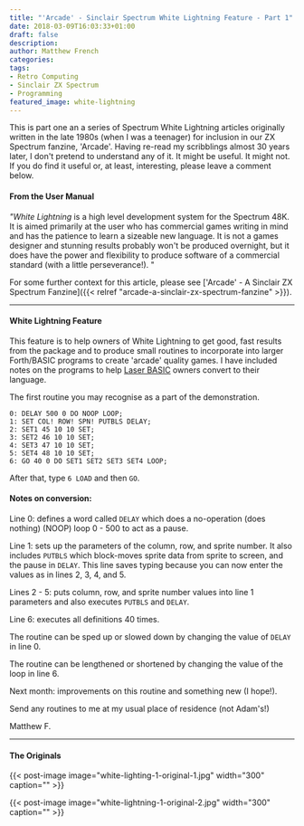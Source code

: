 ```yaml
---
title: "'Arcade' - Sinclair Spectrum White Lightning Feature - Part 1"
date: 2018-03-09T16:03:33+01:00
draft: false
description: 
author: Matthew French
categories:
tags:
- Retro Computing
- Sinclair ZX Spectrum
- Programming
featured_image: white-lightning
---
```


This is part one an a series of Spectrum White Lightning articles originally written in the late 1980s (when I was a teenager) for inclusion in our ZX Spectrum fanzine, 'Arcade'. Having re-read my scribblings almost 30 years later, I don't pretend to understand any of it. It might be useful. It might not. If you do find it useful or, at least, interesting, please leave a comment below.

<!--more-->

#### From the User Manual

_"White Lightning_ is a high level development system for the Spectrum 48K. It is aimed primarily at the user who has commercial games writing in mind and has the patience to learn a sizeable new language. It is not a games designer and stunning results probably won't be produced overnight, but it does have the power and flexibility to produce software of a commercial standard (with a little perseverance!). "

For some further context for this article, please see ['Arcade' - A Sinclair ZX Spectrum Fanzine]({{< relref "arcade-a-sinclair-zx-spectrum-fanzine" >}}).

---

#### White Lightning Feature

This feature is to help owners of White Lightning to get good, fast results from the package and to produce small routines to incorporate into larger Forth/BASIC programs to create 'arcade' quality games. I have included notes on the programs to help [Laser BASIC](http://www.worldofspectrum.org/infoseekid.cgi?id=0008327) owners convert to their language.

The first routine you may recognise as a part of the demonstration.

```
0: DELAY 500 0 DO NOOP LOOP;
1: SET COL! ROW! SPN! PUTBLS DELAY;
2: SET1 45 10 10 SET;
3: SET2 46 10 10 SET;
4: SET3 47 10 10 SET;
5: SET4 48 10 10 SET;
6: GO 40 0 DO SET1 SET2 SET3 SET4 LOOP;
```

After that, type `6 LOAD` and then `GO`.

#### Notes on conversion:

Line 0: defines a word called `DELAY` which does a no-operation (does nothing) (NOOP) loop 0 - 500 to act as a pause.

Line 1: sets up the parameters of the column, row, and sprite number. It also includes `PUTBLS` which block-moves sprite data from sprite to screen, and the pause in `DELAY`. This line saves typing because you can now enter the values as in lines 2, 3, 4, and 5.

Lines 2 - 5: puts column, row, and sprite number values into line 1 parameters and also executes `PUTBLS` and `DELAY`.

Line 6: executes all definitions 40 times.

The routine can be sped up or slowed down by changing the value of `DELAY` in line 0.

The routine can be lengthened or shortened by changing the value of the loop in line 6.

Next month: improvements on this routine and something new (I hope!).

Send any routines to me at my usual place of residence (not Adam's!)

Matthew F.

---

#### The Originals

{{< post-image image="white-lighting-1-original-1.jpg" width="300" caption="" >}}

{{< post-image image="white-lightning-1-original-2.jpg" width="300" caption="" >}}